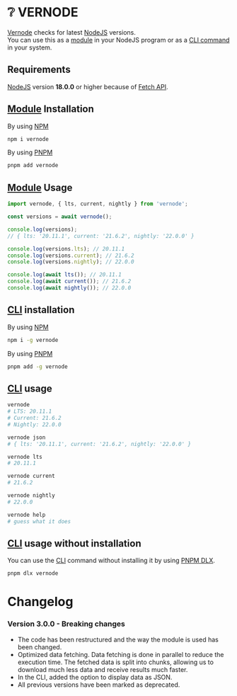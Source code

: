 # ❔ VERNODE

[Vernode](https://www.npmjs.com/package/vernode) checks for latest [NodeJS](https://nodejs.org/en/about) versions.  
You can use this as a [module](https://nodejs.org/api/esm.html#introduction) in your NodeJS program or as a [CLI command](https://en.wikipedia.org/wiki/Command-line_interface) in your system.

## Requirements

[NodeJS](https://nodejs.org/en/download) version **18.0.0** or higher because of [Fetch API](https://nodejs.org/en/blog/release/v18.0.0/).

## [Module](https://nodejs.org/api/esm.html#introduction) Installation

By using [NPM](https://docs.npmjs.com/packages-and-modules/getting-packages-from-the-registry)

```bash
npm i vernode
```

By using [PNPM](https://pnpm.io/pnpm-cli)

```bash
pnpm add vernode
```

## [Module](https://nodejs.org/api/esm.html#introduction) Usage

```js
import vernode, { lts, current, nightly } from 'vernode';

const versions = await vernode();

console.log(versions);
// { lts: '20.11.1', current: '21.6.2', nightly: '22.0.0' }

console.log(versions.lts); // 20.11.1
console.log(versions.current); // 21.6.2
console.log(versions.nightly); // 22.0.0

console.log(await lts()); // 20.11.1
console.log(await current()); // 21.6.2
console.log(await nightly()); // 22.0.0
```

## [CLI](https://en.wikipedia.org/wiki/Command-line_interface) installation

By using [NPM](https://docs.npmjs.com/packages-and-modules/getting-packages-from-the-registry)

```bash
npm i -g vernode
```

By using [PNPM](https://pnpm.io/pnpm-cli)

```bash
pnpm add -g vernode
```

## [CLI](https://en.wikipedia.org/wiki/Command-line_interface) usage

```bash
vernode
# LTS: 20.11.1
# Current: 21.6.2
# Nightly: 22.0.0

vernode json
# { lts: '20.11.1', current: '21.6.2', nightly: '22.0.0' }

vernode lts
# 20.11.1

vernode current
# 21.6.2

vernode nightly
# 22.0.0

vernode help
# guess what it does
```

## [CLI](https://en.wikipedia.org/wiki/Command-line_interface) usage without installation

You can use the [CLI](https://en.wikipedia.org/wiki/Command-line_interface) command without installing it by using [PNPM DLX](https://pnpm.io/cli/dlx).

```bash
pnpm dlx vernode
```

# Changelog

### Version 3.0.0 - Breaking changes

- The code has been restructured and the way the module is used has been changed.
- Optimized data fetching. Data fetching is done in parallel to reduce the execution time. The fetched data is split into chunks, allowing us to download much less data and receive results much faster.
- In the CLI, added the option to display data as JSON.
- All previous versions have been marked as deprecated.
